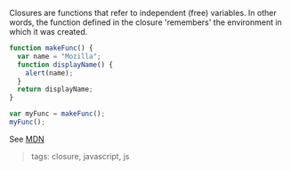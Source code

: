 Closures are functions that refer to independent (free) variables. In other words, the function defined in the closure 'remembers' the environment in which it was created.

```js
function makeFunc() {
  var name = "Mozilla";
  function displayName() {
    alert(name);
  }
  return displayName;
}

var myFunc = makeFunc();
myFunc();
```

See [MDN](https://developer.mozilla.org/en-US/docs/Web/JavaScript/Closures)

> tags: closure, javascript, js